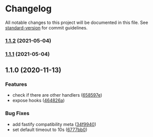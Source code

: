 # Changelog

All notable changes to this project will be documented in this file. See [standard-version](https://github.com/conventional-changelog/standard-version) for commit guidelines.

### [1.1.2](https://github.com/dnlup/fastify-traps/compare/v1.1.0...v1.1.2) (2021-05-04)

### [1.1.1](https://github.com/dnlup/fastify-traps/compare/v1.1.0...v1.1.1) (2021-05-04)

## 1.1.0 (2020-11-13)


### Features

* check if there are other handlers ([658597e](https://github.com/dnlup/fastify-traps/commit/658597ebe2bcf43c4873b574a004fdcdb6c951e5))
* expose hooks ([464826a](https://github.com/dnlup/fastify-traps/commit/464826ae6688d92c94a69a51c6ea3b3b6802fcad))


### Bug Fixes

* add fastify compatibility meta ([34f9940](https://github.com/dnlup/fastify-traps/commit/34f9940c5fbb72abf372ba6e7120deb583c25a82))
* set default timeout to 10s ([6777bb0](https://github.com/dnlup/fastify-traps/commit/6777bb0d5e50bd2aa86962356d18beed2e9986cf))
